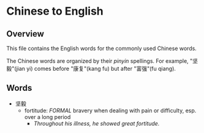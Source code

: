 # Chinese to English

## Overview

This file contains the English words for the commonly used Chinese words.

The Chinese words are organized by their _pinyin_ spellings. For example, "坚毅"(jian yi) comes before "康复"(kang fu) but after "富强"(fu qiang).

## Words

- 坚毅
  - fortitude: _FORMAL_ bravery when dealing with pain or difficulty, esp. over a long period
    - _Throughout his illness, he showed great fortitude._
